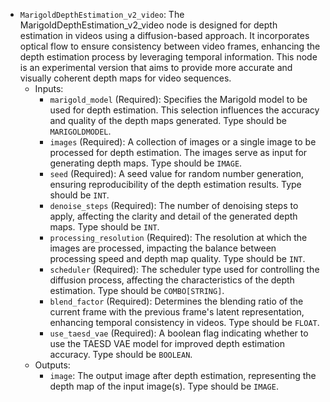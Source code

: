 - `MarigoldDepthEstimation_v2_video`: The MarigoldDepthEstimation_v2_video node is designed for depth estimation in videos using a diffusion-based approach. It incorporates optical flow to ensure consistency between video frames, enhancing the depth estimation process by leveraging temporal information. This node is an experimental version that aims to provide more accurate and visually coherent depth maps for video sequences.
    - Inputs:
        - `marigold_model` (Required): Specifies the Marigold model to be used for depth estimation. This selection influences the accuracy and quality of the depth maps generated. Type should be `MARIGOLDMODEL`.
        - `images` (Required): A collection of images or a single image to be processed for depth estimation. The images serve as input for generating depth maps. Type should be `IMAGE`.
        - `seed` (Required): A seed value for random number generation, ensuring reproducibility of the depth estimation results. Type should be `INT`.
        - `denoise_steps` (Required): The number of denoising steps to apply, affecting the clarity and detail of the generated depth maps. Type should be `INT`.
        - `processing_resolution` (Required): The resolution at which the images are processed, impacting the balance between processing speed and depth map quality. Type should be `INT`.
        - `scheduler` (Required): The scheduler type used for controlling the diffusion process, affecting the characteristics of the depth estimation. Type should be `COMBO[STRING]`.
        - `blend_factor` (Required): Determines the blending ratio of the current frame with the previous frame's latent representation, enhancing temporal consistency in videos. Type should be `FLOAT`.
        - `use_taesd_vae` (Required): A boolean flag indicating whether to use the TAESD VAE model for improved depth estimation accuracy. Type should be `BOOLEAN`.
    - Outputs:
        - `image`: The output image after depth estimation, representing the depth map of the input image(s). Type should be `IMAGE`.
